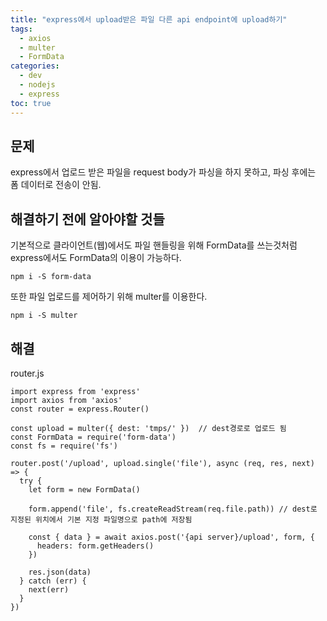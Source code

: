 ```yaml
---
title: "express에서 upload받은 파일 다른 api endpoint에 upload하기"
tags:
  - axios
  - multer
  - FormData
categories: 
  - dev
  - nodejs
  - express
toc: true
---
```


## 문제

express에서 업로드 받은 파일을 request body가 파싱을 하지 못하고, 파싱 후에는 폼 데이터로 전송이 안됨.

## 해결하기 전에 알아야할 것들

기본적으로 클라이언트(웹)에서도 파일 핸들링을 위해 FormData를 쓰는것처럼 express에서도 FormData의 이용이 가능하다.

`npm i -S form-data`

또한 파일 업로드를 제어하기 위해 multer를 이용한다.

`npm i -S multer`

## 해결

router.js
```nodejs
import express from 'express'
import axios from 'axios'
const router = express.Router()

const upload = multer({ dest: 'tmps/' })  // dest경로로 업로드 됨
const FormData = require('form-data')
const fs = require('fs')

router.post('/upload', upload.single('file'), async (req, res, next) => {
  try {
    let form = new FormData()

    form.append('file', fs.createReadStream(req.file.path)) // dest로 지정된 위치에서 기본 지정 파일명으로 path에 저장됨

    const { data } = await axios.post('{api server}/upload', form, {
      headers: form.getHeaders()
    })

    res.json(data)
  } catch (err) {
    next(err)
  }
})
```
